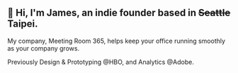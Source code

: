 ## 👋 Hi, I'm James, an indie founder based in ~~Seattle~~ Taipei.

My company, Meeting Room 365, helps keep your office running smoothly as your company grows.

Previously Design & Prototyping @HBO, and Analytics @Adobe.

<!--
**kidGodzilla/kidgodzilla** is a ✨ _special_ ✨ repository because its `README.md` (this file) appears on your GitHub profile.

Here are some ideas to get you started:

- 🔭 I’m currently working on ...
- 🌱 I’m currently learning ...
- 👯 I’m looking to collaborate on ...
- 🤔 I’m looking for help with ...
- 💬 Ask me about ...
- 📫 How to reach me: ...
- 😄 Pronouns: ...
- ⚡ Fun fact: ...
-->
